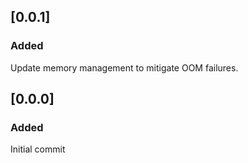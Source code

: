 ## [0.0.1]
### Added
Update memory management to mitigate OOM failures.

## [0.0.0]
### Added
Initial commit
